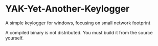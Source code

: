 YAK-Yet-Another-Keylogger
=========================

A simple keylogger for windows, focusing on small network footprint

A compiled binary is not distributed. You must build it from the source yourself.
